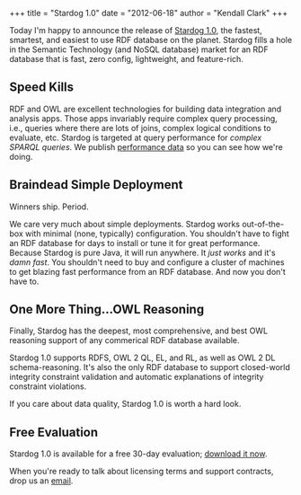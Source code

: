 +++
title = "Stardog 1.0"
date = "2012-06-18"
author = "Kendall Clark"
+++

Today I'm happy to announce the release of [Stardog
1.0](http://stardog.com/), the fastest, smartest, and easiest to use RDF
database on the planet. Stardog fills a hole in the Semantic Technology
(and NoSQL database) market for an RDF database that is fast, zero config,
lightweight, and feature-rich.

## Speed Kills
 
RDF and OWL are excellent technologies for building data integration and
analysis apps. Those apps invariably require complex query processing,
i.e., queries where there are lots of joins, complex logical conditions to
evaluate, etc. Stardog is targeted at query performance for *complex SPARQL
queries*. We publish [performance data](http://stardog.com/docs/performance)
so you can see how we're doing.

## Braindead Simple Deployment
 
Winners ship. Period.
 
We care very much about simple deployments. Stardog works out-of-the-box
with minimal (none, typically) configuration. You shouldn't have to fight an
RDF database for days to install or tune it for great performance. Because
Stardog is pure Java, it will run anywhere. It *just works* and it's *damn
fast*. You shouldn't need to buy and configure a cluster of machines to get
blazing fast performance from an RDF database. And now you don't have to.

## One More Thing...OWL Reasoning
 
Finally, Stardog has the deepest, most comprehensive, and best OWL reasoning
support of any commerical RDF database available.

Stardog 1.0 supports RDFS, OWL 2 QL, EL, and RL, as well as OWL 2 DL
schema-reasoning. It's also the only RDF database to support closed-world
integrity constraint validation and automatic explanations of integrity constraint
violations. 

If you care about data quality, Stardog 1.0 is worth a hard look.

## Free Evaluation

Stardog 1.0 is available for a free 30-day evaluation; [download it
now](http://stardog.com/dl).

When you're ready to talk about licensing terms and support contracts, drop
us an [email](mailto:sales@clarkparsia.com).
